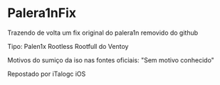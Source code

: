 # Palera1nFix
Trazendo de volta um fix original do palera1n removido do github


Tipo: Palen1x Rootless Rootfull do Ventoy


Motivos do sumiço da iso nas fontes oficiais: "Sem motivo conhecido"



Repostado por iTalogc iOS
